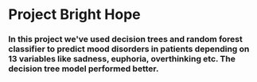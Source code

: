 # Project Bright Hope
### In this project we've used decision trees and random forest classifier to predict mood disorders in patients depending on 13 variables like sadness, euphoria, overthinking etc. The decision tree model performed better.
